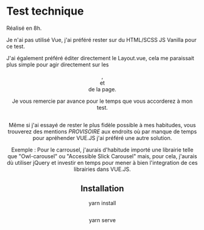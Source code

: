# Test technique

Réalisé en 8h.

Je n'ai pas utilisé Vue, j'ai préféré rester sur du HTML/SCSS JS Vanilla pour ce test.

J'ai également préféré éditer directement le Layout.vue, cela me paraissait plus simple pour agir directement sur les <header>, <main> et <footer> de la page.
  
Je vous remercie par avance pour le temps que vous accorderez à mon test.

## 
  
Même si j'ai essayé de rester le plus fidèle possible à mes habitudes, vous trouverez des mentions *PROVISOIRE* aux endroits où par manque de temps pour apréhender VUE.JS j'ai préféré une autre solution. 
  
Exemple : Pour le carrousel, j'aurais d'habitude importé une librairie telle que "Owl-carousel" ou "Accessible Slick Carousel" mais, pour cela, j'aurais dù utiliser jQuery et investir en temps pour mener à bien l'integration de ces librairies dans VUE.JS.

## Installation

yarn install
```

```
yarn serve
```
